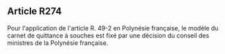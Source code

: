 Article R274
----
Pour l'application de l'article R. 49-2 en Polynésie française, le modèle du
carnet de quittance à souches est fixé par une décision du conseil des ministres
de la Polynésie française.

